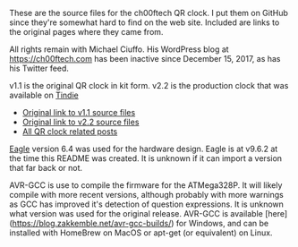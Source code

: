 These are the source files for the ch00ftech QR clock. I put them on GitHub
since they're somewhat hard to find on the web site. Included are links to the
original pages where they came from.

All rights remain with Michael Ciuffo. His WordPress blog at
https://ch00ftech.com has been inactive since December 15, 2017, as has his
Twitter feed.

v1.1 is the original QR clock in kit form. v2.2 is the production clock
that was available on [Tindie](https://www.tindie.com/stores/ch00ftech/)

* [Original link to v1.1 source files](https://ch00ftech.com/2012/10/27/qr-clock)
* [Original link to v2.2 source files](https://ch00ftech.com/qrclock/)
* [All QR clock related posts](https://ch00ftech.com/category/qr-clock/)

[Eagle](https://www.autodesk.com/products/eagle/overview) version 6.4 was used
for the hardware design. Eagle is at v9.6.2 at the time this README was
created. It is unknown if it can import a version that far back or not.

AVR-GCC is use to compile the firmware for the ATMega328P. It will likely
compile with more recent versions, although probably with more warnings as
GCC has improved it's detection of question expressions. It is unknown what
version was used for the original release. AVR-GCC is available [here]
(https://blog.zakkemble.net/avr-gcc-builds/) for Windows, and can be
installed with HomeBrew on MacOS or apt-get (or equivalent) on Linux.

